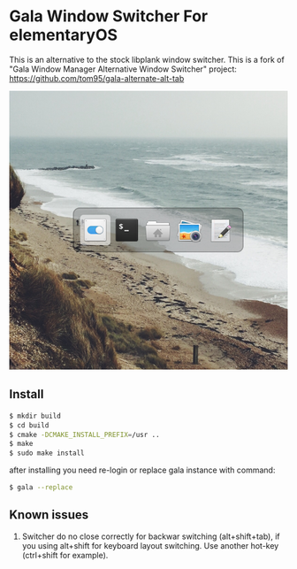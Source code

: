 # Gala Window Switcher For elementaryOS

This is an alternative to the stock libplank window switcher.
This is a fork of "Gala Window Manager Alternative Window Switcher" project:
<br>https://github.com/tom95/gala-alternate-alt-tab

![Preview](preview.png)

## Install

```bash
$ mkdir build
$ cd build
$ cmake -DCMAKE_INSTALL_PREFIX=/usr ..
$ make
$ sudo make install
```
after installing you need re-login or replace gala instance with command:
```bash
$ gala --replace
```
## Known issues

1. Switcher do no close correctly for backwar switching (alt+shift+tab), if you using
alt+shift for keyboard layout switching. Use another hot-key (ctrl+shift for example).
